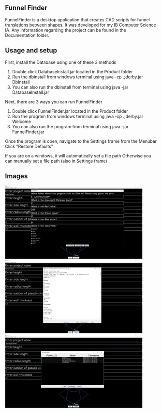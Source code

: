 ## Funnel Finder
FunnelFinder is a desktop application that creates CAD scripts for funnel translations between shapes. It was developed for my IB Computer Science IA. Any information regarding the project can be found in the Documentation folder.

## Usage and setup

First, install the Database using one of these 3 methods
1. Double click DatabaseInstall.jar located in the Product folder
2. Run the dbinstall from windows terminal using java -cp .;derby.jar DbInstall
3. You can also run the dbinstall from terminal using java -jar DatabaseInstall.jar

Next, there are 3 ways you can run FunnelFinder
1. Double click FunnelFinder.jar located in the Product folder
2. Run the program from windows terminal using java -cp .;derby.jar Welcome
3. You can also run the program from terminal using java -jar FunnelFinder.jar

Once the program is open, navigate to the Settings frame from the Menubar
Click "Restore Defaults"


If you are on a windows, it will automatically set a file path
Otherwise you can manually set a file path (also in Settings frame)

## Images
<img src="https://github.com/JosephPrichard/FunnelFinder/blob/master/Images/ff1.png?raw=true" width="90%" height="90%">
<img src="https://github.com/JosephPrichard/FunnelFinder/blob/master/Images/ff2.png?raw=true" width="90%" height="90%">
<img src="https://github.com/JosephPrichard/FunnelFinder/blob/master/Images/ff3.png?raw=true" width="90%" height="90%">
